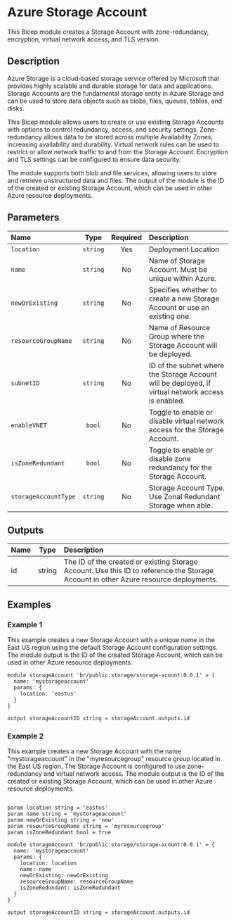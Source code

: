 # Azure Storage Account

This Bicep module creates a Storage Account with zone-redundancy, encryption, virtual network access, and TLS version.

## Description

Azure Storage is a cloud-based storage service offered by Microsoft that provides highly scalable and durable storage for data and applications.
Storage Accounts are the fundamental storage entity in Azure Storage and can be used to store data objects such as blobs, files, queues, tables, and disks.

This Bicep module allows users to create or use existing Storage Accounts with options to control redundancy, access, and security settings.
Zone-redundancy allows data to be stored across multiple Availability Zones, increasing availability and durability.
Virtual network rules can be used to restrict or allow network traffic to and from the Storage Account.
Encryption and TLS settings can be configured to ensure data security.

The module supports both blob and file services, allowing users to store and retrieve unstructured data and files.
The output of the module is the ID of the created or existing Storage Account, which can be used in other Azure resource deployments.

## Parameters

| Name                 | Type     | Required | Description                                                                                        |
| :------------------- | :------: | :------: | :------------------------------------------------------------------------------------------------- |
| `location`           | `string` | Yes      | Deployment Location                                                                                |
| `name`               | `string` | No       | Name of Storage Account. Must be unique within Azure.                                              |
| `newOrExisting`      | `string` | No       | Specifies whether to create a new Storage Account or use an existing one.                          |
| `resourceGroupName`  | `string` | No       | Name of Resource Group where the Storage Account will be deployed.                                 |
| `subnetID`           | `string` | No       | ID of the subnet where the Storage Account will be deployed, if virtual network access is enabled. |
| `enableVNET`         | `bool`   | No       | Toggle to enable or disable virtual network access for the Storage Account.                        |
| `isZoneRedundant`    | `bool`   | No       | Toggle to enable or disable zone redundancy for the Storage Account.                               |
| `storageAccountType` | `string` | No       | Storage Account Type. Use Zonal Redundant Storage when able.                                       |

## Outputs

| Name | Type   | Description                                                                                                                          |
| :--- | :----: | :----------------------------------------------------------------------------------------------------------------------------------- |
| id   | string | The ID of the created or existing Storage Account. Use this ID to reference the Storage Account in other Azure resource deployments. |

## Examples

### Example 1

This example creates a new Storage Account with a unique name in the East US region using the default Storage Account configuration settings. The module output is the ID of the created Storage Account, which can be used in other Azure resource deployments.

```bicep
module storageAccount 'br/public:storage/storage-acount:0.0.1' = {
  name: 'mystorageaccount'
  params: {
    location: 'eastus'
  }
}

output storageAccountID string = storageAccount.outputs.id

```

### Example 2
This example creates a new Storage Account with the name "mystorageaccount" in the "myresourcegroup" resource group located in the East US region. The Storage Account is configured to use zone-redundancy and virtual network access. The module output is the ID of the created or existing Storage Account, which can be used in other Azure resource deployments.

```bicep

param location string = 'eastus'
param name string = 'mystorageaccount'
param newOrExisting string = 'new'
param resourceGroupName string = 'myresourcegroup'
param isZoneRedundant bool = true

module storageAccount 'br/public:storage/storage-acount:0.0.1' = {
  name: 'mystorageaccount'
  params: {
    location: location
    name: name
    newOrExisting: newOrExisting
    resourceGroupName: resourceGroupName
    isZoneRedundant: isZoneRedundant
  }
}

output storageAccountID string = storageAccount.outputs.id

```
